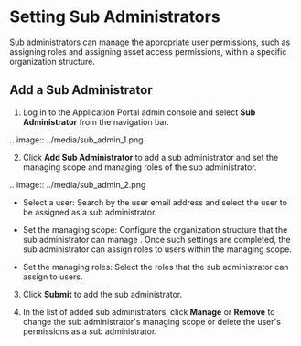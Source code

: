 # Setting Sub Administrators

Sub administrators can manage the appropriate user permissions, such as assigning roles and assigning asset access permissions, within a specific organization structure.

## Add a Sub Administrator

1. Log in to the Application Portal admin console and select **Sub Administrator** from the navigation bar.

  .. image:: ../media/sub_admin_1.png

2. Click **Add Sub Administrator** to add a sub administrator and set the managing scope and managing roles of the sub administrator.

  .. image:: ../media/sub_admin_2.png

  - Select a user: Search by the user email address and select the user to be assigned as a sub administrator.

  - Set the managing scope: Configure the organization structure that the sub administrator can manage . Once such settings are completed, the sub administrator can assign roles to users within the managing scope.

  - Set the managing roles: Select the roles that the sub administrator can assign to users.

3. Click **Submit** to add the sub administrator.

4. In the list of added sub administrators, click **Manage** or **Remove** to change the sub administrator's managing scope or delete the user's permissions as a sub administrator.

<!-- end -->
